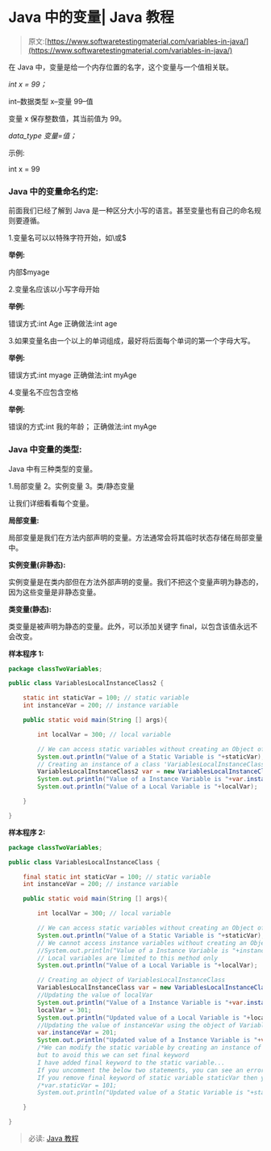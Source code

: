 # Java 中的变量| Java 教程

> 原文:[https://www.softwaretestingmaterial.com/variables-in-java/](https://www.softwaretestingmaterial.com/variables-in-java/)

在 Java 中，变量是给一个内存位置的名字，这个变量与一个值相关联。

*int x = 99；*

int–数据类型
x–变量
99–值

变量 x 保存整数值，其当前值为 99。

*data_type 变量=值；*

示例:

int x = 99

### Java 中的变量命名约定:

前面我们已经了解到 Java 是一种区分大小写的语言。甚至变量也有自己的命名规则要遵循。

1.变量名可以以特殊字符开始，如\或$

**举例:**

内部$myage

2.变量名应该以小写字母开始

**举例:**

错误方式:int Age
正确做法:int age

3.如果变量名由一个以上的单词组成，最好将后面每个单词的第一个字母大写。

**举例:**

错误方式:int myage
正确做法:int myAge

4.变量名不应包含空格

**举例:**

错误的方式:int 我的年龄；
正确做法:int myAge

### Java 中变量的类型:

Java 中有三种类型的变量。

1.局部变量
2。实例变量
3。类/静态变量

让我们详细看看每个变量。

**局部变量:**

局部变量是我们在方法内部声明的变量。方法通常会将其临时状态存储在局部变量中。

**实例变量(非静态):**

实例变量是在类内部但在方法外部声明的变量。我们不把这个变量声明为静态的，因为这些变量是非静态变量。

**类变量(静态):**

类变量是被声明为静态的变量。此外，可以添加关键字 final，以包含该值永远不会改变。

**样本程序 1:**

```java
package classTwoVariables;

public class VariablesLocalInstanceClass2 {

	static int staticVar = 100; // static variable
	int instanceVar = 200; // instance variable

	public static void main(String [] args){

		int localVar = 300; // local variable

		// We can access static variables without creating an Object of a class
		System.out.println("Value of a Static Variable is "+staticVar);
		// Creating an instance of a class 'VariablesLocalInstanceClass2' 
		VariablesLocalInstanceClass2 var = new VariablesLocalInstanceClass2();
		System.out.println("Value of a Instance Variable is "+var.instanceVar);
		System.out.println("Value of a Local Variable is "+localVar);

	}

}
```

**样本程序 2:**

```java
package classTwoVariables;

public class VariablesLocalInstanceClass {

	final static int staticVar = 100; // static variable
	int instanceVar = 200; // instance variable

	public static void main(String [] args){

		int localVar = 300; // local variable

		// We can access static variables without creating an Object of a class
		System.out.println("Value of a Static Variable is "+staticVar);
		// We cannot access instance variables without creating an Object of a class
		//System.out.println("Value of a Instance Variable is "+instanceVar);
		// Local variables are limited to this method only
		System.out.println("Value of a Local Variable is "+localVar);

		// Creating an object of VariablesLocalInstanceClass
		VariablesLocalInstanceClass var = new VariablesLocalInstanceClass();
		//Updating the value of localVar
		System.out.println("Value of a Instance Variable is "+var.instanceVar);
		localVar = 301;
		System.out.println("Updated value of a Local Variable is "+localVar);
		//Updating the value of instanceVar using the object of VariableLocalInstanceClass
		var.instanceVar = 201;
		System.out.println("Updated value of a Instance Variable is "+var.instanceVar);
		/*We can modify the static variable by creating an instance of a class 
		but to avoid this we can set final keyword 
		I have added final keyword to the static variable... 
		If you uncomment the below two statements, you can see an error
		If you remove final keyword of static variable staticVar then you wont face any error*/
		/*var.staticVar = 101;
		System.out.println("Updated value of a Static Variable is "+staticVar);*/

	}

}
```

> 必读: [Java 教程](https://www.softwaretestingmaterial.com/java-tutorial/)